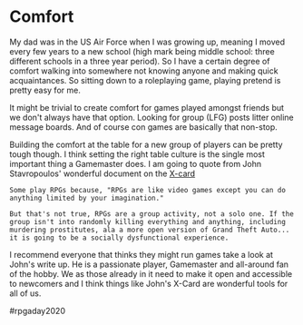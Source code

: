 # Comfort

My dad was in the US Air Force when I was growing up, meaning I moved every few years to a new school (high mark being middle school: three different schools in a three year period). So I have a certain degree of comfort walking into somewhere not knowing anyone and making quick acquaintances. So sitting down to a roleplaying game, playing pretend is pretty easy for me. 

It might be trivial to create comfort for games played amongst friends but we don't always have that option. Looking for group (LFG) posts litter online message boards. And of course con games are basically that non-stop.

Building the comfort at the table for a new group of players can be pretty tough though. I think setting the right table culture is the single most important thing a Gamemaster does. I am going to quote from John Stavropoulos' wonderful document on the [X-card](https://docs.google.com/document/d/1SB0jsx34bWHZWbnNIVVuMjhDkrdFGo1_hSC2BWPlI3A/edit)
```
Some play RPGs because, "RPGs are like video games except you can do anything limited by your imagination."
 
But that's not true, RPGs are a group activity, not a solo one. If the group isn't into randomly killing everything and anything, including murdering prostitutes, ala a more open version of Grand Theft Auto... it is going to be a socially dysfunctional experience.
```

I recommend everyone that thinks they might run games take a look at John's write up. He is a passionate player, Gamemaster and all-around fan of the hobby. We as those already in it need to make it open and accessible to newcomers and I think things like John's X-Card are wonderful tools for all of us.

#rpgaday2020